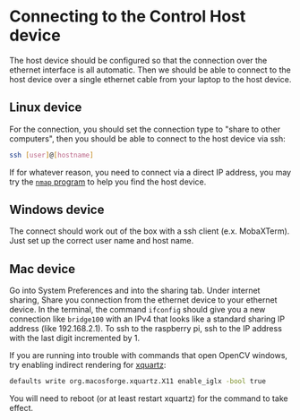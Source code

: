 # Connecting to the Control Host device

The host device should be configured so that the connection over the ethernet
interface is all automatic. Then we should be able to connect to the host device
over a single ethernet cable from your laptop to the host device.

## Linux device

For the connection, you should set the connection type to "share to other computers",
then you should be able to connect to the host device via ssh:

```bash
ssh [user]@[hostname]
```

If for whatever reason, you need to connect via a direct IP address, you may try
the [`nmap` program](https://nmap.org/) to help you find the host device.

## Windows device

The connect should work out of the box with a ssh client (e.x. MobaXTerm). Just
set up the correct user name and host name.

## Mac device

Go into System Preferences and into the sharing tab. Under internet sharing,
Share you connection from the ethernet device to your ethernet device. In the
terminal, the command `ifconfig` should give you a new connection like
`bridge100` with an IPv4 that looks like a standard sharing IP address (like
192.168.2.1). To ssh to the raspberry pi, ssh to the IP address with the last
digit incremented by 1.

If you are running into trouble with commands that open OpenCV windows, try
enabling indirect rendering for [xquartz](https://www.xquartz.org/):

```bash
defaults write org.macosforge.xquartz.X11 enable_iglx -bool true
```

You will need to reboot (or at least restart xquartz) for the command to take
effect.
